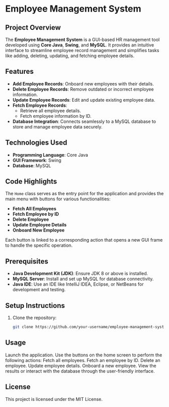 # Employee Management System 

## Project Overview
The **Employee Management System** is a GUI-based HR management tool developed using **Core Java**, **Swing**, and **MySQL**. It provides an intuitive interface to streamline employee record management and simplifies tasks like adding, deleting, updating, and fetching employee details.

## Features
- **Add Employee Records**: Onboard new employees with their details.
- **Delete Employee Records**: Remove outdated or incorrect employee information.
- **Update Employee Records**: Edit and update existing employee data.
- **Fetch Employee Records**:
  - Retrieve all employee details.
  - Fetch employee information by ID.
- **Database Integration**: Connects seamlessly to a MySQL database to store and manage employee data securely.

## Technologies Used
- **Programming Language**: Core Java
- **GUI Framework**: Swing
- **Database**: MySQL

## Code Highlights
The `Home` class serves as the entry point for the application and provides the main menu with buttons for various functionalities:
- **Fetch All Employees**
- **Fetch Employee by ID**
- **Delete Employee**
- **Update Employee Details**
- **Onboard New Employee**

Each button is linked to a corresponding action that opens a new GUI frame to handle the specific operation.

## Prerequisites
- **Java Development Kit (JDK)**: Ensure JDK 8 or above is installed.
- **MySQL Server**: Install and set up MySQL for database connectivity.
- **Java IDE**: Use an IDE like IntelliJ IDEA, Eclipse, or NetBeans for development and testing.

## Setup Instructions
1. Clone the repository:
   ```bash
   git clone https://github.com/your-username/employee-management-system.git


## Usage
Launch the application.
Use the buttons on the home screen to perform the following actions:
Fetch all employees.
Fetch an employee by ID.
Delete an employee.
Update employee details.
Onboard a new employee.
View the results or interact with the database through the user-friendly interface.

## License
This project is licensed under the MIT License.
